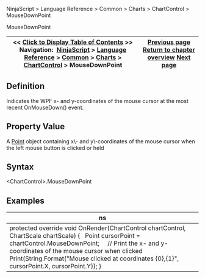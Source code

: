 ﻿


NinjaScript \> Language Reference \> Common \> Charts \> ChartControl \> MouseDownPoint






















MouseDownPoint







| \<\< [Click to Display Table of Contents](mousedownpoint.md) \>\> **Navigation:**     [NinjaScript](ninjascript.md) \> [Language Reference](language_reference_wip.md) \> [Common](common.md) \> [Charts](chart.md) \> [ChartControl](chartcontrol.md) \> MouseDownPoint | [Previous page](lasttimepainted.md) [Return to chapter overview](chartcontrol.md) [Next page](presentationsource.md) |
| --- | --- |











## Definition


Indicates the WPF x\- and y\-coordinates of the mouse cursor at the most recent OnMouseDown() event.


## 


## Property Value


A [Point](https://msdn.microsoft.com/en-us/library/system.drawing.point(v=vs.110).aspx) object containing x\- and y\-coordinates of the mouse cursor when the left mouse button is clicked or held


## 


## Syntax


\<ChartControl\>.MouseDownPoint


## 


## Examples




| ns |
| --- |
| protected override void OnRender(ChartControl chartControl, ChartScale chartScale) {    Point cursorPoint \= chartControl.MouseDownPoint;      // Print the x\- and y\-coordinates of the mouse cursor when clicked    Print(String.Format("Mouse clicked at coordinates {0},{1}", cursorPoint.X, cursorPoint.Y)); } |









